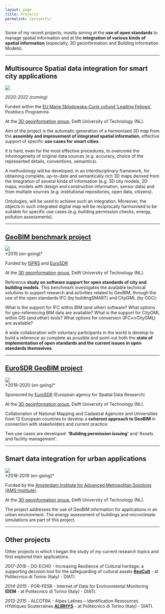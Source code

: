 ```yaml
---
layout: page
title: Projects
permalink: /projects/
---
```


Some of my recent projects, mostly aiming at the **use of open standards** to manage spatial information and at the **integration of various kinds of spatial information** (especially, 3D geoinformation and Building Information Models).


---

## Multisource Spatial data integration for smart city applications
<div class="row">
  <div class="col-sm-12 col-xs-12"><img class="img-responsive" src="{{ "/img/LF.gif" }}" style="max-height: 200px"></div>
</div>

*2020-2022 (coming)*

Funded within the [EU Marie Sklodowska-Curie cofund ‘Leading Fellows’](https://leadingfellows.eu) Postdocs Programme.

At the [3D geoinformation group](https://3d.bk.tudelft.nl), Delft University of Technology (NL).

Aim of the project is the automatic generation of a harmonised 3D map from the **assembly and improvement of integrated spatial information**, effective support of specific **use cases for smart cities**.

It is hard, even for the most effective procedures, to overcome the inhomogeneity of original data sources (e.g. accuracy, choice of the represented details, conventions, semantics).

A methodology will be developed, in an interdisciplinary framework, for obtaining complete, up-to-date and semantically rich 3D maps derived from the integration of several kinds of information (e.g. 3D city models, 2D maps, models with design and construction information, sensor data) and from multiple sources (e.g. institutional repositories, open data, citizens).

Ontologies, will be used to achieve such an integration. Moreover, the objects in such integrated digital map will be reciprocally harmonised to be suitable for specific use cases (e.g. building permission checks, energy, pollution assessments).

---

## [GeoBIM benchmark project](https://3d.bk.tudelft.nl/projects/geobim-benchmark/)
<div class="row">
  <div class="col-sm-12 col-xs-12"><img class="img-responsive" src="{{ "/img/logohome.gif" }}" style="max-height: 200px"></div>
</div>
*2019 (on-going)*

Funded by [ISPRS](https://www.isprs.org) and [EuroSDR](http://www.eurosdr.net)

At the [3D geoinformation group](https://3d.bk.tudelft.nl), Delft University of Technology (NL).

Reference **study on software support for open standards of city and building models**.
This benchmark investigates the available technical solutions to support research and activities related to GeoBIM, through the use of the open standards IFC (by buildingSMART) and CityGML (by OGC):

What is the support for IFC within BIM (and other) software? What options for geo-referencing BIM data are available? What is the support for CityGML within GIS (and other) tools? What options for conversion (IFC↔CityGML) are available?

A wide collaboration with voluntary participants in the world is develop to build a reference as complete as possible and point out both the **state of implementation of open standards and the current issues in open standards themselves**.

---

## [EuroSDR GeoBIM project](https://3d.bk.tudelft.nl/projects/eurosdr-geobim/)
<div class="row">
  <div class="col-sm-12 col-xs-12"><img class="img-responsive" src="{{ "/img/eurosdrgeobim.gif" }}" style="max-height: 200px"></div>
</div>
*2018-2020 (on-going)*

Sponsored by [EuroSDR](http://www.eurosdr.net) (European agency for Spatial Data Research)

At the [3D geoinformation group](https://3d.bk.tudelft.nl), Delft University of Technology (NL).

Collaboration of National Mapping and Cadastral Agencies and Universities from 12 European countries to develop a **coherent approach to GeoBIM** in connection with stakeholders and current practice.

Two use cases are developed: **'Building permission issuing'** and 'Assets and facility management'.

---

## Smart data integration for urban applications
<div class="row">
  <div class="col-sm-12 col-xs-12"><img class="img-responsive" src="{{ "/img/amsgeobim.jpg" }}" style="max-height: 200px"></div>
</div>
*2018-2019 (on-going)*

Funded by the [Amsterdam Institute for Advanced Metropolitan Solutions (AMS-Institute)](ams-institute.org).

At the [3D geoinformation group](https://3d.bk.tudelft.nl), Delft University of Technology (NL).

The project addresses the use of GeoBIM information for applications in an urban environment. The energy assessment of buildings and microclimate simulations are part of this project.

---

## Other projects

Other projects in which I began the study of my current research topics and first explored their applications.


<!-- *On-going* - EU MSC - Cultural Heritage and the Planning of European Landscapes **[HERILAND](https://www.heriland.eu)** At the [3D geoinformation group](https://3d.bk.tudelft.nl), Delft University of Technology (NL).
-->

*2017-2018* - DG-ECHO - Increasing Resilience of Cultural heritage: a supporting decision tool for the safeguarding of cultural assets **[ResCult](https://www.rescult-project.eu)** - at Politecnico di Torino (Italy) - DIATI.

*2014-2015* - POR-FESR - Internet of Data for Environmental Monitoring **IDEM** - at Politecnico di Torino (Italy) - DIATI.

*2013-2015* - ALCOTRA - Alpes Latines – Identification Ressources HYdriques Souterraines **[ALIRHYS](https://areeweb.polito.it/ricerca/ALIRHYS/en/home-en/)** - at Politecnico di Torino (Italy) - DIATI.